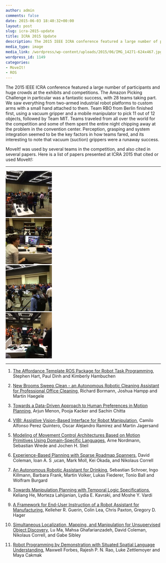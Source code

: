 ```yaml
---
author: admin
comments: false
date: 2015-06-03 18:40:32+00:00
layout: post
slug: icra-2015-update
title: ICRA 2015 Update
description: The 2015 IEEE ICRA conference featured a large number of participants and huge crowds at the exhibits and competitions. The Amazon Picking Challenge in particular was a fantastic success, with 28 teams taking part...
media_type: image
media_link: /wordpress/wp-content/uploads/2015/06/IMG_14271-624x467.jpg
wordpress_id: 1149
categories:
- MoveIt!
- ROS
---
```


The 2015 IEEE ICRA conference featured a large number of participants and huge crowds at the exhibits and competitions. The Amazon Picking Challenge in particular was a fantastic success, with 28 teams taking part. We saw everything from two-armed industrial robot platforms to custom arms with a small hand attached to them. Team RBO from Berlin finished first, using a vacuum gripper and a mobile manipulator to pick 11 out of 12 objects, followed by Team MIT. Teams traveled from all over the world for the competition and some of them spent the entire night chipping away at the problem in the convention center. Perception, grasping and system integration seemed to be the key factors in how teams fared, and its interesting to note that vacuum (suction) grippers were a runaway success.


MoveIt! was used by several teams in the competition, and also cited in several papers. Here is a list of papers presented at ICRA 2015 that cited or used MoveIt!:

***
  <div class='row'>
    <div class='col-sm-4'>
      <img src='/wordpress/wp-content/uploads/2015/06/IMG_1421-e1433356777714-150x150.jpg' class='img-thumbnail img-responsive Responsive image'/>
    </div>
    <div class='col-sm-4'>
      <img src='/wordpress/wp-content/uploads/2015/06/IMG_14271-150x150.jpg' class='img-thumbnail img-responsive Responsive image'/>
    </div>
    <div class='col-sm-4'>
      <img src='/wordpress/wp-content/uploads/2015/06/IMG_14351-150x150.jpg' class='img-thumbnail img-responsive Responsive image'/>
    </div>
    <div class='col-sm-4'>
      <img src='/wordpress/wp-content/uploads/2015/06/IMG_1438-e1433356756361-150x150.jpg' class='img-thumbnail img-responsive Responsive image'/>
    </div>

  </div>

---
  1. [The Affordance Template ROS Package for Robot Task Programming](https://ras.papercept.net/conferences/conferences/ICRA15/program/ICRA15_ContentListWeb_4.html#frp2t6_03), Stephen Hart, Paul Dinh and Kimberly Hambuchen


  2. [New Brooms Sweep Clean - an Autonomous Robotic Cleaning Assistant for Professional Office Cleaning](https://ras.papercept.net/conferences/conferences/ICRA15/program/ICRA15_ContentListWeb_4.html#fra1t6_03), Richard Bormann, Joshua Hampp and Martin Haegele


  3. [Towards a Data-Driven Approach to Human Preferences in Motion Planning](https://ras.papercept.net/conferences/conferences/ICRA15/program/ICRA15_ContentListWeb_2.html#wea2t5_07), Arjun Menon, Pooja Kacker and Sachin Chitta


  4. [VIBI: Assistive Vision-Based Interface for Robot Manipulation](https://ras.papercept.net/conferences/conferences/ICRA15/program/ICRA15_ContentListWeb_4.html#fra1t6_01), Camilo Alfonso Perez Quintero, Oscar Alejandro Ramirez and Martin Jagersand


  5. [Modeling of Movement Control Architectures Based on Motion Primitives Using Domain-Specific Languages](https://ras.papercept.net/conferences/conferences/ICRA15/program/ICRA15_ContentListWeb_4.html#fra2t5_03), Arne Nordmann, Sebastian Wrede and Jochen H. Steil


  6. [Experience-Based Planning with Sparse Roadmap Spanners](https://ras.papercept.net/conferences/conferences/ICRA15/program/ICRA15_ContentListWeb_2.html#wea2t5_04), David Coleman, Ioan A. S ̧ ucan, Mark Moll, Kei Okada, and Nikolaus Correll


  7. [An Autonomous Robotic Assistant for Drinking](https://ras.papercept.net/conferences/conferences/ICRA15/program/ICRA15_ContentListWeb_4.html#frp2t10_08), Sebastian Schroer, Ingo Killmann, Barbara Frank, Martin Volker, Lukas Fiederer, Tonio Ball and Wolfram Burgard


  8. [Towards Manipulation Planning with Temporal Logic Specifications](https://ras.papercept.net/conferences/conferences/ICRA15/program/ICRA15_ContentListWeb_2.html#wea1t6_04), Keliang He, Morteza Lahijanian, Lydia E. Kavraki, and Moshe Y. Vardi


  9. [A Framework for End-User Instruction of a Robot Assistant for Manufacturing](https://ras.papercept.net/conferences/conferences/ICRA15/program/ICRA15_ContentListWeb_4.html#frp2t5_03), Kelleher R. Guerin, Colin Lea, Chris Paxton, Gregory D. Hager


  10. [Simultaneous Localization, Mapping, and Manipulation for Unsupervised Object Discovery](https://ras.papercept.net/conferences/conferences/ICRA15/program/ICRA15_ContentListWeb_2.html#wep1t2_08), Lu Ma, Mahsa Ghafarianzadeh, David Coleman, Nikolaus Correll, and Gabe Sibley


  11. [Robot Programming by Demonstration with Situated Spatial Language Understanding](https://ras.papercept.net/conferences/conferences/ICRA15/program/ICRA15_ContentListWeb_2.html#wep2t5_08), Maxwell Forbes, Rajesh P. N. Rao, Luke Zettlemoyer and Maya Cakmak
